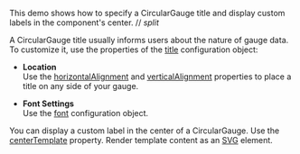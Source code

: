 This demo shows how to specify a CircularGauge title and display custom labels in the component's center. 
// _split_

A CircularGauge title usually informs users about the nature of gauge data. To customize it, use the properties of the [title](/Documentation/ApiReference/UI_Components/dxCircularGauge/Configuration/title/) configuration object:

- **Location**    
Use the [horizontalAlignment](/Documentation/ApiReference/UI_Components/dxCircularGauge/Configuration/title/#horizontalAlignment) and [verticalAlignment](/Documentation/ApiReference/UI_Components/dxCircularGauge/Configuration/title/#verticalAlignment) properties to place a title on any side of your gauge.

- **Font Settings**    
Use the [font](/Documentation/ApiReference/UI_Components/dxCircularGauge/Configuration/title/font/) configuration object.

You can display a custom label in the center of a CircularGauge. Use the [centerTemplate](/Documentation/ApiReference/UI_Components/dxCircularGauge/Configuration/#centerTemplate) property. Render template content as an [SVG](https://developer.mozilla.org/en-US/docs/Web/SVG) element.